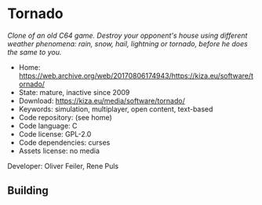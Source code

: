 # Tornado

_Clone of an old C64 game. Destroy your opponent's house using different weather phenomena: rain, snow, hail, lightning or tornado, before he does the same to you._

- Home: https://web.archive.org/web/20170806174943/https://kiza.eu/software/tornado/
- State: mature, inactive since 2009
- Download: https://kiza.eu/media/software/tornado/
- Keywords: simulation, multiplayer, open content, text-based
- Code repository: (see home)
- Code language: C
- Code license: GPL-2.0
- Code dependencies: curses
- Assets license: no media

Developer: Oliver Feiler, Rene Puls

## Building
